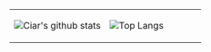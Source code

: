 <table border="0">
<tr border="0" width="100%">
<td width="50%" border="0">

![Ciar's github stats](https://github-readme-stats.vercel.app/api?username=ciarafair&show_icons=true&theme=github_dark)

</td>

<td width="50%" border="0">

![Top Langs](https://github-readme-stats.vercel.app/api/top-langs/?username=ciarafair&layout=compact&theme=github_dark)

</td>
</tr>
<table>
